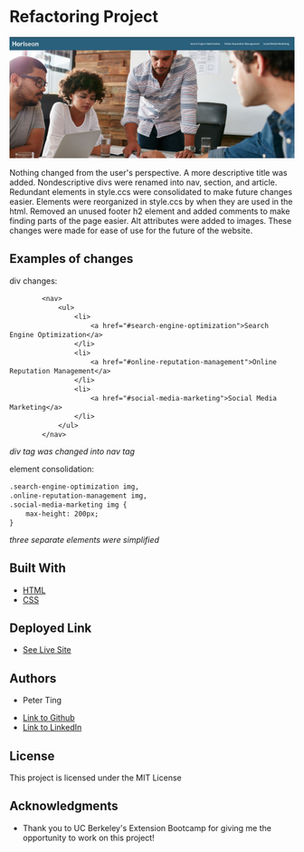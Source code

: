 # Refactoring Project

![Horiseon](assets/images/Horiseon.png)

Nothing changed from the user's perspective. A more descriptive title was added. Nondescriptive divs were renamed into nav, section, and article. Redundant elements in style.ccs were consolidated to make future changes easier. Elements were reorganized in style.ccs by when they are used in the html. Removed an unused footer h2 element and added comments to make finding parts of the page easier. Alt attributes were added to images. These changes were made for ease of use for the future of the website.

## Examples of changes

div changes:
``` 
        <nav>
            <ul>
                <li>
                    <a href="#search-engine-optimization">Search Engine Optimization</a>
                </li>
                <li>
                    <a href="#online-reputation-management">Online Reputation Management</a>
                </li>
                <li>
                    <a href="#social-media-marketing">Social Media Marketing</a>
                </li>
            </ul>
        </nav>
```
*div tag was changed into nav tag*

element consolidation:
```
.search-engine-optimization img,
.online-reputation-management img,
.social-media-marketing img {
    max-height: 200px;
}
```
*three separate elements were simplified*

## Built With

* [HTML](https://developer.mozilla.org/en-US/docs/Web/HTML)
* [CSS](https://developer.mozilla.org/en-US/docs/Web/CSS)

## Deployed Link

* [See Live Site](https://pting1995.github.io/refactoring_project/)

## Authors

* Peter Ting

- [Link to Github](https://github.com/Pting1995)
- [Link to LinkedIn](https://www.linkedin.com/in/pting002/)

## License

This project is licensed under the MIT License 

## Acknowledgments

* Thank you to UC Berkeley's Extension Bootcamp for giving me the opportunity to work on this project!